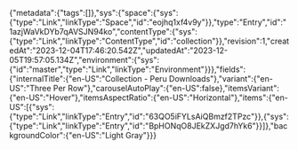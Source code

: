 {"metadata":{"tags":[]},"sys":{"space":{"sys":{"type":"Link","linkType":"Space","id":"eojhq1xf4v9y"}},"type":"Entry","id":"1azjWaVkDYb7qAVSJN94ko","contentType":{"sys":{"type":"Link","linkType":"ContentType","id":"collection"}},"revision":1,"createdAt":"2023-12-04T17:46:20.542Z","updatedAt":"2023-12-05T19:57:05.134Z","environment":{"sys":{"id":"master","type":"Link","linkType":"Environment"}}},"fields":{"internalTitle":{"en-US":"Collection - Peru Downloads"},"variant":{"en-US":"Three Per Row"},"carouselAutoPlay":{"en-US":false},"itemsVariant":{"en-US":"Hover"},"itemsAspectRatio":{"en-US":"Horizontal"},"items":{"en-US":[{"sys":{"type":"Link","linkType":"Entry","id":"63QO5iFYLsAiQBmzf2TPzc"}},{"sys":{"type":"Link","linkType":"Entry","id":"BpHONqO8JEkZXJgd7hYk6"}}]},"backgroundColor":{"en-US":"Light Gray"}}}